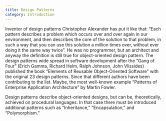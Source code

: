 ```yaml
---
title: Design Patterns
category: Introduction
---
```



Inventor of design patterns Christopher Alexander has put it like that: 
“Each pattern describes a problem which occurs over and over again in 
our environment, and then describes the core of the solution to that 
problem, in such a way that you can use this solution a million 
times over, without ever doing it the same way twice”. He was no programmer, 
but an architect and anyway the definition is still true for object-oriented 
design pattern. The design patterns wide spread in software development 
after the “Gang of Four” (Erich Gamma, Richard Helm, Ralph Johnson, John Vlissides) 
published the book “Elements of Reusable Object-Oriented Software” with 
the original 23 design patterns. Since that different authors have been 
contributing to the list. 
Maybe, the most well-known example “Patterns of Enterprise Application Architecture” 
by Martin Fowler. 

Design patterns describe object-oriented designs, but can be, theoretically, 
achieved on procedural languages. In that case there must be introduced 
additional patterns such as “Inheritance,” “Encapsulation,” and “Polymorphism.”

